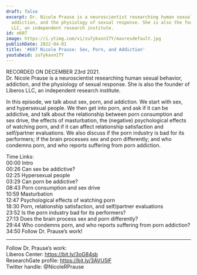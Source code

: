 ```yaml
---
draft: false
excerpt: Dr. Nicole Prause is a neuroscientist researching human sexual behavior,
  addiction, and the physiology of sexual response. She is also the founder of Liberos
  LLC, an independent research institute.
id: e607
image: https://i.ytimg.com/vi/zu7ykaxn1TY/maxresdefault.jpg
publishDate: 2022-04-01
title: '#607 Nicole Prause: Sex, Porn, and Addiction'
youtubeid: zu7ykaxn1TY
---
```

RECORDED ON DECEMBER 23rd 2021.  
Dr. Nicole Prause is a neuroscientist researching human sexual behavior, addiction, and the physiology of sexual response. She is also the founder of Liberos LLC, an independent research institute.

In this episode, we talk about sex, porn, and addiction. We start with sex, and hypersexual people. We then get into porn, and ask if it can be addictive, and talk about the relationship between porn consumption and sex drive, the effects of masturbation, the (negative) psychological effects of watching porn, and if it can affect relationship satisfaction and self/partner evaluations. We also discuss if the porn industry is bad for its performers; if the brain processes sex and porn differently; and who condemns porn, and who reports suffering from porn addiction.

Time Links:  
00:00 Intro  
00:26  Can sex be addictive?  
02:25  Hypersexual people  
03:29  Can porn be addictive?  
08:43  Porn consumption and sex drive  
10:59  Masturbation  
12:47  Psychological effects of watching porn  
18:30  Porn, relationship satisfaction, and self/partner evaluations  
23:52  Is the porn industry bad for its performers?  
27:13  Does the brain process sex and porn differently?  
29:44  Who condemns porn, and who reports suffering from porn addiction?  
34:50  Follow Dr. Prause’s work!

---

Follow Dr. Prause’s work:  
Liberos Center: https://bit.ly/3oG84sb  
ResearchGate profile: https://bit.ly/3AVU5lF  
Twitter handle: @NicoleRPrause
